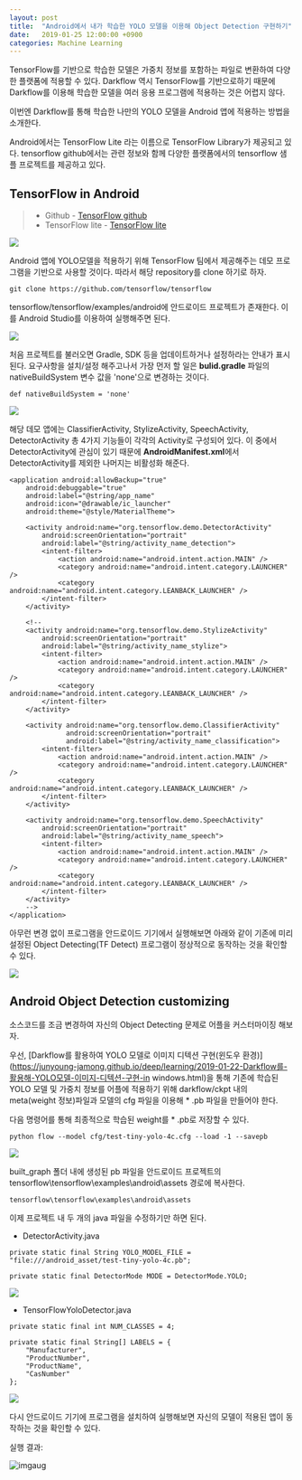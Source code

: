 ```yaml
---
layout: post
title:  "Android에서 내가 학습한 YOLO 모델을 이용해 Object Detection 구현하기"
date:   2019-01-25 12:00:00 +0900
categories: Machine Learning
---
```


TensorFlow를 기반으로 학습한 모델은 가중치 정보를 포함하는 파일로 변환하여 다양한 플랫폼에 적용할 수 있다. 
Darkflow 역시 TensorFlow를 기반으로하기 때문에 Darkflow를 이용해 학습한 모델을 여러 응용 프로그램에 적용하는 것은 어렵지 않다.

이번엔 Darkflow를 통해 학습한 나만의 YOLO 모델을 Android 앱에 적용하는 방법을 소개한다.

Android에서는 TensorFlow Lite 라는 이름으로 TensorFlow Library가 제공되고 있다.
tensorflow github에서는 관련 정보와 함께 다양한 플랫폼에서의 tensorflow 샘플 프로젝트를 제공하고 있다.

## TensorFlow in Android

> * Github - [TensorFlow github](https://github.com/tensorflow/tensorflow) <br/>
> * TensorFlow lite - [TensorFlow lite](https://www.tensorflow.org/lite/overview)<br/>

![](../assets/image/how_to_customize_yolo_on_android/img4.png)

Android 앱에 YOLO모델을 적용하기 위해 TensorFlow 팀에서 제공해주는 데모 프로그램을 기반으로 사용할 것이다. 
따라서 해당 repository를 clone 하기로 하자.

```
git clone https://github.com/tensorflow/tensorflow
```

tensorflow/tensorflow/examples/android에 안드로이드 프로젝트가 존재한다. 이를 Android Studio를 이용하여 실행해주면 된다.

![](../assets/image/how_to_customize_yolo_on_android/img5.png)

처음 프로젝트를 불러오면 Gradle, SDK 등을 업데이트하거나 설정하라는 안내가 표시된다. 요구사항을 설치/설정 해주고나서 가장 먼저 할 일은 **bulid.gradle** 파일의 nativeBuildSystem 변수 값을 'none'으로 변경하는 것이다.

```
def nativeBuildSystem = 'none'
```

![](../assets/image/how_to_customize_yolo_on_android/img2.png)

해당 데모 앱에는 ClassifierActivity, StylizeActivity, SpeechActivity, DetectorActivity 총 4가지 기능들이 각각의 Activity로 구성되어 있다.
이 중에서 DetectorActivity에 관심이 있기 때문에 **AndroidManifest.xml**에서 DetectorActivity를 제외한 나머지는 비활성화 해준다.

```
<application android:allowBackup="true"
    android:debuggable="true"
    android:label="@string/app_name"
    android:icon="@drawable/ic_launcher"
    android:theme="@style/MaterialTheme">

    <activity android:name="org.tensorflow.demo.DetectorActivity"
        android:screenOrientation="portrait"
        android:label="@string/activity_name_detection">
        <intent-filter>
            <action android:name="android.intent.action.MAIN" />
            <category android:name="android.intent.category.LAUNCHER" />
            <category android:name="android.intent.category.LEANBACK_LAUNCHER" />
        </intent-filter>
    </activity>

    <!--
    <activity android:name="org.tensorflow.demo.StylizeActivity"
        android:screenOrientation="portrait"
        android:label="@string/activity_name_stylize">
        <intent-filter>
            <action android:name="android.intent.action.MAIN" />
            <category android:name="android.intent.category.LAUNCHER" />
            <category android:name="android.intent.category.LEANBACK_LAUNCHER" />
        </intent-filter>
    </activity>

    <activity android:name="org.tensorflow.demo.ClassifierActivity"
              android:screenOrientation="portrait"
              android:label="@string/activity_name_classification">
        <intent-filter>
            <action android:name="android.intent.action.MAIN" />
            <category android:name="android.intent.category.LAUNCHER" />
            <category android:name="android.intent.category.LEANBACK_LAUNCHER" />
        </intent-filter>
    </activity>

    <activity android:name="org.tensorflow.demo.SpeechActivity"
        android:screenOrientation="portrait"
        android:label="@string/activity_name_speech">
        <intent-filter>
            <action android:name="android.intent.action.MAIN" />
            <category android:name="android.intent.category.LAUNCHER" />
            <category android:name="android.intent.category.LEANBACK_LAUNCHER" />
        </intent-filter>
    </activity>
    -->
</application>
```

아무런 변경 없이 프로그램을 안드로이드 기기에서 실행해보면 아래와 같이 기존에 미리 설정된 Object Detecting(TF Detect) 프로그램이 정상적으로 동작하는 것을 확인할 수 있다. 

![](../assets/image/how_to_customize_yolo_on_android/img1.png)

## Android Object Detection customizing
소스코드를 조금 변경하여 자신의 Object Detecting 문제로 어플을 커스터마이징 해보자.


우선, [Darkflow를 활용하여 YOLO 모델로 이미지 디텍션 구현(윈도우 환경)](https://junyoung-jamong.github.io/deep/learning/2019-01-22-Darkflow를-활용해-YOLO모델-이미지-디텍션-구현-in windows.html)을 통해 
기존에 학습된 YOLO 모델 및 가중치 정보를 어플에 적용하기 위해 darkflow/ckpt 내의 meta(weight 정보)파일과 모델의 cfg 파일을 이용해 * .pb 파일을 만들어야 한다.

다음 명령어를 통해 최종적으로 학습된 weight를 * .pb로 저장할 수 있다. 
```
python flow --model cfg/test-tiny-yolo-4c.cfg --load -1 --savepb
```
![](../assets/image/how_to_customize_yolo_on_android/img3.png)

built_graph 폴더 내에 생성된 pb 파일을 안드로이드 프로젝트의 tensorflow\tensorflow\examples\android\assets 경로에 복사한다.

```
tensorflow\tensorflow\examples\android\assets
```

이제 프로젝트 내 두 개의 java 파일을 수정하기만 하면 된다.

* DetectorActivity.java
```
private static final String YOLO_MODEL_FILE = "file:///android_asset/test-tiny-yolo-4c.pb";
```

```
private static final DetectorMode MODE = DetectorMode.YOLO;
```

![](../assets/image/how_to_customize_yolo_on_android/img6.png)

* TensorFlowYoloDetector.java
```
private static final int NUM_CLASSES = 4;
```

```
private static final String[] LABELS = {
    "Manufacturer",
    "ProductNumber",
    "ProductName",
    "CasNumber"
};
```

![](../assets/image/how_to_customize_yolo_on_android/img7.png)

다시 안드로이드 기기에 프로그램을 설치하여 실행해보면 자신의 모델이 적용된 앱이 동작하는 것을 확인할 수 있다.

실행 결과:

![imgaug](../assets/image/how_to_customize_yolo_on_android/gif1.gif)
